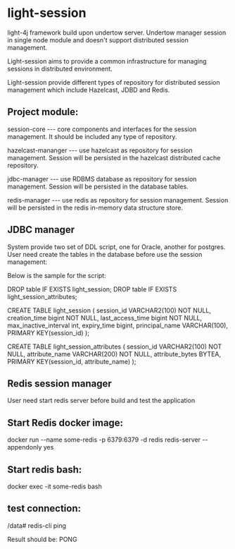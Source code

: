 # light-session

light-4j framework build upon undertow server. Undertow manager session in single node module and doesn't support distributed session management.

Light-session aims to provide a common infrastructure for managing sessions in distributed environment.

Light-session provide different types of repository for distributed session management which include Hazelcast, JDBD and Redis.

## Project module:

session-core           --- core components and interfaces for the session management. It should be included any type of repository.

hazelcast-mananger     --- use hazelcast as repository for session management. Session will be persisted in the hazelcast distributed cache repository.

jdbc-manager           --- use RDBMS database as repository for session management. Session will be persisted in the database tables.

redis-manager          --- use redis as repository for session management. Session will be persisted in the redis in-memory data structure store.



## JDBC manager

System provide two set of DDL script, one for Oracle, another for postgres. User need create the tables in the database before use the session management:

Below is the sample for the script:


DROP table IF EXISTS light_session;
DROP table IF EXISTS light_session_attributes;


 CREATE TABLE light_session (
    session_id VARCHAR2(100) NOT NULL,
    creation_time bigint NOT NULL,
    last_access_time bigint NOT NULL,
    max_inactive_interval int,
    expiry_time bigint,
    principal_name VARCHAR(100),
    PRIMARY KEY(session_id)
  );




  CREATE TABLE light_session_attributes (
   session_id VARCHAR2(100) NOT NULL,
   attribute_name VARCHAR(200) NOT NULL,
   attribute_bytes BYTEA,
   PRIMARY KEY(session_id, attribute_name)
  );




## Redis session manager

User need start redis server before build and test the application

## Start Redis docker image:

docker run --name some-redis -p 6379:6379 -d redis redis-server --appendonly yes

## Start redis bash:

docker exec -it some-redis bash

## test connection:

/data# redis-cli ping

Result should be: PONG

